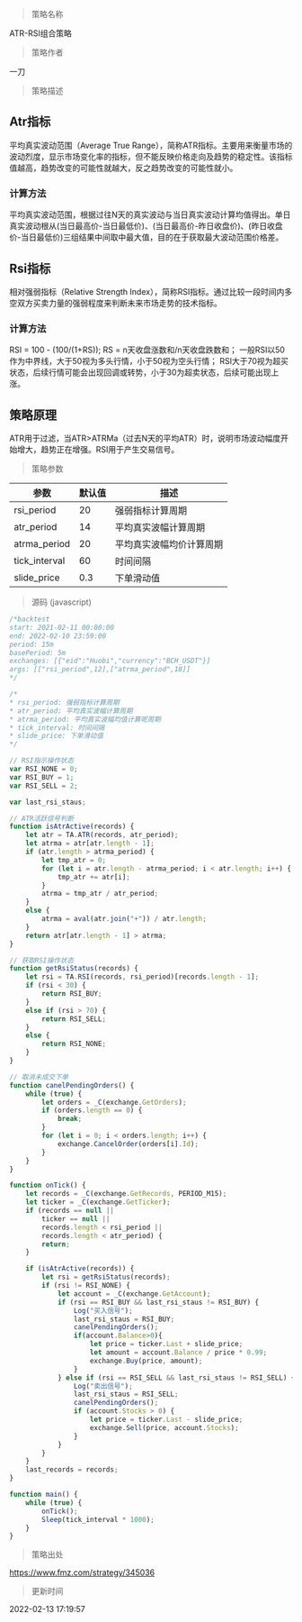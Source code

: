 
> 策略名称

ATR-RSI组合策略

> 策略作者

一刀

> 策略描述

## Atr指标
平均真实波动范围（Average True Range），简称ATR指标。主要用来衡量市场的波动烈度，显示市场变化率的指标，但不能反映价格走向及趋势的稳定性。该指标值越高，趋势改变的可能性就越大，反之趋势改变的可能性就小。

### 计算方法
平均真实波动范围，根据过往N天的真实波动与当日真实波动计算均值得出。单日真实波动根从(当日最高价-当日最低价)、(当日最高价-昨日收盘价)、(昨日收盘价-当日最低价)三组结果中间取中最大值，目的在于获取最大波动范围价格差。

## Rsi指标
相对强弱指标（Relative Strength Index），简称RSI指标。通过比较一段时间内多空双方买卖力量的强弱程度来判断未来市场走势的技术指标。

### 计算方法
RSI = 100 - (100/(1+RS));
RS = n天收盘涨数和/n天收盘跌数和；
一般RSI以50作为中界线，大于50视为多头行情，小于50视为空头行情；
RSI大于70视为超买状态，后续行情可能会出现回调或转势，小于30为超卖状态，后续可能出现上涨。

## 策略原理
ATR用于过滤，当ATR>ATRMa（过去N天的平均ATR）时，说明市场波动幅度开始增大，趋势正在增强。RSI用于产生交易信号。

> 策略参数



|参数|默认值|描述|
|----|----|----|
|rsi_period|20|强弱指标计算周期|
|atr_period|14|平均真实波幅计算周期|
|atrma_period|20|平均真实波幅均价计算周期|
|tick_interval|60|时间间隔|
|slide_price|0.3|下单滑动值|


> 源码 (javascript)

``` javascript
/*backtest
start: 2021-02-11 00:00:00
end: 2022-02-10 23:59:00
period: 15m
basePeriod: 5m
exchanges: [{"eid":"Huobi","currency":"BCH_USDT"}]
args: [["rsi_period",12],["atrma_period",18]]
*/

/*
* rsi_period: 强弱指标计算周期
* atr_period: 平均真实波幅计算周期
* atrma_period: 平均真实波幅均值计算呢周期
* tick_interval: 时间间隔
* slide_price: 下单滑动值
*/

// RSI指示操作状态
var RSI_NONE = 0;
var RSI_BUY = 1;
var RSI_SELL = 2;

var last_rsi_staus;

// ATR活跃信号判断
function isAtrActive(records) {
    let atr = TA.ATR(records, atr_period);
    let atrma = atr[atr.length - 1];
    if (atr.length > atrma_period) {
        let tmp_atr = 0;
        for (let i = atr.length - atrma_period; i < atr.length; i++) {
            tmp_atr += atr[i];
        }
        atrma = tmp_atr / atr_period;
    }
    else {
        atrma = aval(atr.join("+")) / atr.length;
    }
    return atr[atr.length - 1] > atrma;
}

// 获取RSI操作状态
function getRsiStatus(records) {
    let rsi = TA.RSI(records, rsi_period)[records.length - 1];
    if (rsi < 30) {
        return RSI_BUY;
    }
    else if (rsi > 70) {
        return RSI_SELL;
    }
    else {
        return RSI_NONE;
    }
}

// 取消未成交下单
function canelPendingOrders() {
    while (true) {
        let orders = _C(exchange.GetOrders);
        if (orders.length == 0) {
            break;
        }
        for (let i = 0; i < orders.length; i++) {
            exchange.CancelOrder(orders[i].Id);
        }
    }
}

function onTick() {
    let records = _C(exchange.GetRecords, PERIOD_M15);
    let ticker = _C(exchange.GetTicker);
    if (records == null ||
        ticker == null ||
        records.length < rsi_period ||
        records.length < atr_period) {
        return;
    }

    if (isAtrActive(records)) {
        let rsi = getRsiStatus(records);
        if (rsi != RSI_NONE) {
            let account = _C(exchange.GetAccount);
            if (rsi == RSI_BUY && last_rsi_staus != RSI_BUY) {
                Log("买入信号");
                last_rsi_staus = RSI_BUY;
                canelPendingOrders();
                if(account.Balance>0){
                    let price = ticker.Last + slide_price;
                    let amount = account.Balance / price * 0.99;
                    exchange.Buy(price, amount);
                }
            } else if (rsi == RSI_SELL && last_rsi_staus != RSI_SELL) {
                Log("卖出信号");
                last_rsi_staus = RSI_SELL;
                canelPendingOrders();
                if (account.Stocks > 0) {
                    let price = ticker.Last - slide_price;
                    exchange.Sell(price, account.Stocks);
                }
            }
        }
    }
    last_records = records;
}

function main() {
    while (true) {
        onTick();
        Sleep(tick_interval * 1000);
    }
}
```

> 策略出处

https://www.fmz.com/strategy/345036

> 更新时间

2022-02-13 17:19:57
